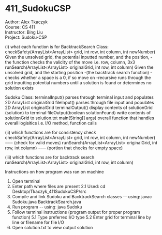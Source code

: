 # 411_SudokuCSP
Author: Alex Tkaczyk\
Course: CS 411\
Instructor: Bing Liu\
Project: Sudoku-CSP

(i) what each function is for
BacktrackSearch Class:
	checkSafety(ArrayList<ArrayList<Integer>> grid, int row, int column, int newNumber)
		Given the unsolved grid, the potential inputted number, and the position, 
		-the function checks the validity of the move i.e. row, column, 3x3
	runSearch(ArrayList<ArrayList<Integer>> originalGrid, int row, int column)
		Given the unsolved grid, and the starting position
		-(the backtrack search function)
		-checks whether a space is a 0, if so move on
		-recursive runs through the grid inputting potential numbers until a solution is found or determines no solution exists
		
Sudoku Class:
	terminalInput()
		parses through terminal input and populates 2D ArrayList originalGrid
	fileInput()
		parses through file input and populates 2D ArrayList originalGrid
	terminalOutput()
		display contents of solutionGrid (solution) to terminal
	fileOutput(boolean solutionFound)
		write contents of solutionGrid to solution.txt
	main(String[] args)
		overall function that handles overall logisitics i.e. I/O method, function calls

(ii) which functions are for consistency check
	checkSafety(ArrayList<ArrayList<Integer>> grid, int row, int column, int newNumber) ---- (check for valid moves)
	runSearch(ArrayList<ArrayList<Integer>> originalGrid, int row, int column) ---- (portion that checks for empty space)

(iii) which functions are for backtrack search
	runSearch(ArrayList<ArrayList<Integer>> originalGrid, int row, int column)

 Instructions on how program was ran on machine
 1. Open terminal
 2. Enter path where files are present
	2.1 Used: cd Desktop/Tkaczyk_411SudokuCSP/src
 3. Compile and link Sudoku and BacktrackSearch classes -- using: javac Sudoku.java BacktrackSearch.java
 4. Run program -- using: java Sudoku
 5. Follow terminal instructions (program output for proper program function)
 	5.1 Type preferred I/O type
 	5.2 Enter grid for terminal line by line or filename for file I/O
 6. Open solution.txt to view output solution

